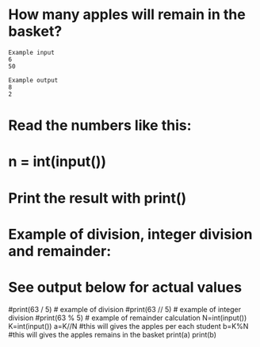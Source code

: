 #  How many apples will remain in the basket?

```
Example input
6
50

Example output
8
2
```

# Read the numbers like this:
# n = int(input())

# Print the result with print()

# Example of division, integer division and remainder:
# See output below for actual values 

#print(63 / 5)    # example of division 
#print(63 // 5)   # example of integer division
#print(63 % 5)    # example of remainder calculation 
N=int(input())
K=int(input())
a=K//N  #this will gives the apples  per each student
b=K%N  #this will gives the  apples remains in the basket
print(a)
print(b)
